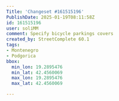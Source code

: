 ```yaml
---
Title: 'Changeset #161515196'
PublishDate: 2025-01-19T08:11:58Z
id: 161515196
user: soliMM
comment: Specify bicycle parkings covers
created_by: StreetComplete 60.1
tags:
- Montenegro
- Podgorica
bbox:
  min_lon: 19.2895476
  min_lat: 42.4560069
  max_lon: 19.2895476
  max_lat: 42.4560069

---
```


